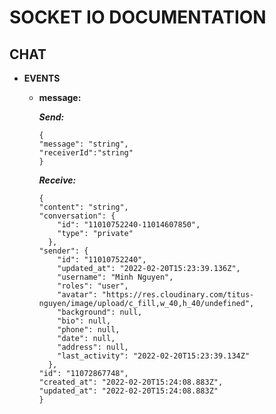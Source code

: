 # SOCKET IO DOCUMENTATION

## CHAT

- **EVENTS**

  - **message:**

    **_Send:_**

    ```
    {
    "message": "string",
    "receiverId":"string"
    }
    ```

    **_Receive:_**

    ```
    {
    "content": "string",
    "conversation": {
        "id": "11010752240-11014607850",
        "type": "private"
      },
    "sender": {
        "id": "11010752240",
        "updated_at": "2022-02-20T15:23:39.136Z",
        "username": "Minh Nguyen",
        "roles": "user",
        "avatar": "https://res.cloudinary.com/titus-nguyen/image/upload/c_fill,w_40,h_40/undefined",
        "background": null,
        "bio": null,
        "phone": null,
        "date": null,
        "address": null,
        "last_activity": "2022-02-20T15:23:39.134Z"
      },
    "id": "11072867748",
    "created_at": "2022-02-20T15:24:08.883Z",
    "updated_at": "2022-02-20T15:24:08.883Z"
    }
    ```
